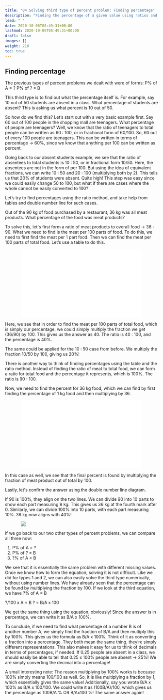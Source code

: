```yaml
---
title: "04 Solving third type of percent problem: Finding percentage"
description: "Finding the percentage of a given value using ratios and equivalent fractions. Can be solved numerically or using tables and double number lines."
lead: " "
date: 2020-10-06T08:49:31+00:00
lastmod: 2020-10-06T08:49:31+00:00
draft: false
images: []
weight: 210
toc: true
---
```


## Finding percentage

The previous types of percent problems we dealt with were of forms:
P% of A = ?
P% of ? = B

This third type is to find out what the percentage itself is. For example, say 10 out of 50 students are absent in a class. What percentage of students are absent? This is asking us what percent is 10 out of 50. 

So how do we find this? Let’s start out with a very basic example first. Say 60 out of 100 people in the shopping mall are teenagers. What percentage of people are teenagers? Well, we know that the ratio of teenagers to total people can be written as 60 : 100, or in fractional form of 60/100. So, 60 out of every 100 people are teenagers. This can be written in terms of percentage -> 60%, since we know that anything per 100 can be written as percent. 

Going back to our absent students example, we see that the ratio of absentees to total students is 10 : 50, or in fractional form 10/50. Here, the absentees are not in the form of per 100. But using the idea of equivalent fractions, we can write 10 : 50 and 20 : 100 (multiplying both by 2). This tells us that 20% of students were absent. Quite high! This step was easy since we could easily change 50 to 100, but what if there are cases where the whole cannot be easily converted to 100?

Let’s try to find percentages using the ratio method, and take help from tables and double number line for such cases.

Out of the 90 kg of food purchased by a restaurant, 36 kg was all meat products. What percentage of the food was meat products?

To solve this, let's first form a ratio of meat products to overall food -> 36 : 90.
What we need to find is the meat per 100 parts of food. To do this, we need to first find the meat per 1 part food. Then we can find the meat per 100 parts of total food. Let’s use a table to do this. 

<img src ="P04-finding-percentage-36by90-gif.gif" width="400" style="display: block; margin: 0 auto;">
 
Here, we see that in order to find the meat per 100 parts of total food, which is simply our percentage, we could simply multiply the fraction we get (36/90) by 100. This gives us the answer as 40. The ratio is 40 : 100, and the percentage is 40%. 

The same could be applied for the 10 : 50 case from before. We multiply the fraction 10/50 by 100, giving us 20%!

There is another way to think of finding percentages using the table and the ratio method. Instead of finding the ratio of meat to total food, we can form a ratio for total food and the percentage it represents, which is 100%. The ratio is 90 : 100.

Now, we need to find the percent for 36 kg food, which we can find by first finding the percentage of 1 kg food and then multiplying by 36. 

<img src ="P04-finding-percentage-36by90--second-method-gif.gif" width="400" style="display: block; margin: 0 auto;">

In this case as well, we see that the final percent is found by multiplying the fraction of meat product out of total by 100. 

Lastly, let's confirm the answer using the double number line diagram.

If 90 is 100%, they align on the two lines. We can divide 90 into 10 parts to show each part measuring 9 kg. This gives us 36 kg at the fourth mark after 0. Similarly, we can divide 100% into 10 parts, with each part measuring 10%. 36 kg now aligns with 40%!

<img src ="\P04-finding-percentage-through-number-line-gif.gif" width="400" style="display: block; margin: 0 auto;">

If we go back to our two other types of percent problems, we can compare all three now:

1. P% of A = ?
2. P% of ? = B
3. ?% of A = B

We see that it is essentially the same problem with different missing values. Once we know how to form the equation, solving it is not difficult. Like we did for types 1 and 2, we can also easily solve the third type numerically, without using number lines. We have already seen that the percentage can be found by multiplying the fraction by 100. If we look at the third equation, we have ?% of A = B

?/100 x A = B
? = B/A x 100

We get the same thing using the equation, obviously! Since the answer is in percentage, we can write it as B/A x 100%.  

To conclude, if we need to find what percentage of a number B is of another number A, we simply find the fraction of B/A and then multiply this by 100%. This gives us the formula as B/A x 100%. Think of it as converting a fraction into a percentage. They both mean the same thing, they’re simply different representations. This also makes it easy for us to think of decimals in terms of percentages, if needed. If 0.25 people are absent in a class, we should easily be able to tell that 0.25 x 100% people are absent -> 25%! We are simply converting the decimal into a percentage!

A small interesting note:
The reason multiplying by 100% works is because 100% simply means 100/100 as well. So, it is like multiplying a fraction by 1, which essentially gives the same value!
Additionally, say you wrote B/A x 100% as B/A x 100/100. We could write it as (100B/A)/100, which gives us the percentage as 100B/A % OR B/Ax100 %! The same answer again!





